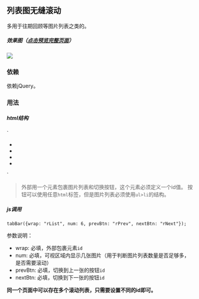 ## 列表图无缝滚动

多用于往期回顾等图片列表之类的。

##### 效果图（[点击预览完整页面](http://htmlpreview.github.io/?https://github.com/vitaxu/tabBar/blob/master/index.html "点击预览")）

![](http://i.imgur.com/AqdAwsm.gif)

### 依赖

依赖jQuery。

### 用法

##### html结构
 
`<div class="list" id="rList">
	<a class="prev" id="rPrev"><span title="上一页"></span></a>
	<a class="next" id="rNext"><span title="下一页"></span></a>
	<ul>
  		<li></li><li></li><li></li><li></li>
	</ul>
</div>`

>外部用一个元素包裹图片列表和切换按钮，这个元素必须定义一个id值。
按钮可以使用任意`html`标签，但是图片列表必须使用`ul>li`的结构。

##### js调用

`tabBar({wrap: "rList", num: 6, prevBtn: "rPrev", nextBtn: "rNext"});`


参数说明：

* wrap: 必填，外部包裹元素`id`
* num: 必填，可视区域内显示几张图片（用于判断图片列表数量是否足够多，是否需要滚动）
* prevBtn: 必填，切换到上一张的按钮`id`
* nextBtn: 必填，切换到下一张的按钮`id`

**同一个页面中可以存在多个滚动列表，只需要设置不同的id即可。**